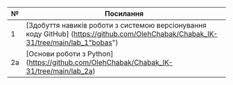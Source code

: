| №             | Посилання                                                                                                                   |
|---------------|-----------------------------------------------------------------------------------------------------------------------------|
|1              | [Здобуття навиків роботи з системою версіонування коду GitHub] (https://github.com/OlehChabak/Chabak_IK-31/tree/main/lab_1"bobas") |
|2a             | [Основи роботи з Python] (https://github.com/OlehChabak/Chabak_IK-31/tree/main/lab_2a)                                      |
